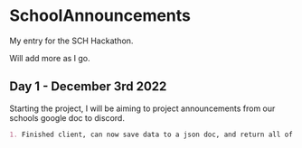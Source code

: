 # SchoolAnnouncements

My entry for the SCH Hackathon.

Will add more as I go.

## Day 1 - December 3rd 2022

Starting the project, I will be aiming to project announcements from our schools google doc to discord.

```md
1. Finished client, can now save data to a json doc, and return all of it's data
```